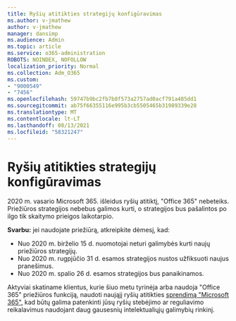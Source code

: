 ```yaml
---
title: Ryšių atitikties strategijų konfigūravimas
ms.author: v-jmathew
author: v-jmathew
manager: dansimp
ms.audience: Admin
ms.topic: article
ms.service: o365-administration
ROBOTS: NOINDEX, NOFOLLOW
localization_priority: Normal
ms.collection: Adm_O365
ms.custom:
- "9000549"
- "7456"
ms.openlocfilehash: 59747b9bc2fb7b8f573a2757ad0acf791a485dd1
ms.sourcegitcommit: ab75f66355116e995b3cb5505465b31989339e28
ms.translationtype: MT
ms.contentlocale: lt-LT
ms.lasthandoff: 08/13/2021
ms.locfileid: "58321247"
---
```

# <a name="configure-communication-compliance-policies"></a>Ryšių atitikties strategijų konfigūravimas

2020 m. vasario Microsoft 365. išleidus ryšių atitiktį, "Office 365" nebeteiks. Priežiūros strategijos nebebus galimos kurti, o strategijos bus pašalintos po ilgo tik skaitymo prieigos laikotarpio.

**Svarbu:** jei naudojate priežiūrą, atkreipkite dėmesį, kad:

- Nuo 2020 m. birželio 15 d. nuomotojai neturi galimybės kurti naujų priežiūros strategijų.
- Nuo 2020 m. rugpjūčio 31 d. esamos strategijos nustos užfiksuoti naujus pranešimus.
- Nuo 2020 m. spalio 26 d. esamos strategijos bus panaikinamos.

Aktyviai skatiname klientus, kurie šiuo metu tyrinėja arba naudoja "Office 365" priežiūros funkciją, naudoti naująjį ryšių atitikties [sprendimą "Microsoft 365",](https://go.microsoft.com/fwlink/?linkid=2128593) kad būtų galima patenkinti jūsų ryšių stebėjimo ar reguliavimo reikalavimus naudojant daug gausesnių intelektualiųjų galimybių rinkinį.
